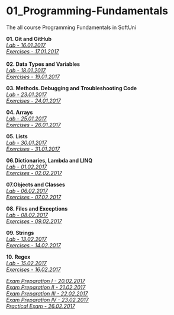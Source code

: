 # 01_Programming-Fundamentals
The all course Programming Fundamentals in SoftUni

<strong>01. Git and GitHub</strong></br>
<a href="https://github.com/HristoMachikov/01_Programming-Fundamentals/tree/master/01_Lab/01_Git_GitHub_Debugging_Searching"><em>Lab - 16.01.2017</em></a></br>
<a href="https://github.com/HristoMachikov/01_Programming-Fundamentals/tree/master/02_Exercises/01_Git_GitHub_Debugging_Searching"><em>Exercises - 17.01.2017</em></a></br>
</br>
<strong>02. Data Types and Variables</strong></br>
<a href="https://github.com/HristoMachikov/01_Programming-Fundamentals/tree/master/01_Lab/02_Data%20Types%20and%20Variables"><em>Lab - 18.01.2017</em></a></br>
<a href="https://github.com/HristoMachikov/01_Programming-Fundamentals/tree/master/02_Exercises/02_Data%20Types%20and%20Variables"><em>Exercises - 19.01.2017</em></a></br>

<strong>03. Methods. Debugging and Troubleshooting Code</strong></br>
<a href="https://github.com/HristoMachikov/01_Programming-Fundamentals/tree/master/01_Lab/03_MethodsDebugTroubleshootCode"><em>Lab - 23.01.2017</em></a></br>
<a href="https://github.com/HristoMachikov/01_Programming-Fundamentals/tree/master/02_Exercises/03_MethodsDebugTroubleshootCod"><em>Exercises - 24.01.2017</em></a></br>

<strong>04. Arrays</strong></br>
<a href="https://github.com/HristoMachikov/01_Programming-Fundamentals/tree/master/01_Lab/04_Arrays"><em>Lab - 25.01.2017</em></a></br>
<a href="https://github.com/HristoMachikov/01_Programming-Fundamentals/tree/master/02_Exercises/04_Arrays"><em>Exercises - 26.01.2017</em></a></br>

<strong>05. Lists</strong></br>
<a href="https://github.com/HristoMachikov/01_Programming-Fundamentals/tree/master/01_Lab/05_Lists"><em>Lab - 30.01.2017</em></a></br>
<a href="https://github.com/HristoMachikov/01_Programming-Fundamentals/tree/master/02_Exercises/05_Lists"><em>Exercises - 31.01.2017</em></a></br>

<strong>06.Dictionaries, Lambda and LINQ</strong></br>
<a href="https://github.com/HristoMachikov/01_Programming-Fundamentals/tree/master/01_Lab/06_Dictionaries%2C%20Lambda%20and%20LINQ"><em>Lab - 01.02.2017</em></a></br>
<a href="https://github.com/HristoMachikov/01_Programming-Fundamentals/tree/master/02_Exercises/06_Dictionaries%2C%20Lambda%20and%20LINQ"><em>Exercises - 02.02.2017</em></a></br>

<strong>07.Objects and Classes</strong></br>
<a href="https://github.com/HristoMachikov/01_Programming-Fundamentals/tree/master/01_Lab/07_Objects%20and%20Classes"><em>Lab - 06.02.2017</em></a></br>
<a href="https://github.com/HristoMachikov/01_Programming-Fundamentals/tree/master/02_Exercises/07_Objects%20and%20Classes"><em>Exercises - 07.02.2017</em></a></br>

<strong>08. Files and Exceptions</strong></br>
<a href="https://github.com/HristoMachikov/01_Programming-Fundamentals/tree/master/01_Lab/08_Files%20and%20Directories"><em>Lab - 08.02.2017</em></a></br>
<a href="https://github.com/HristoMachikov/01_Programming-Fundamentals/tree/master/02_Exercises/08_Files%2C%20Directories%20and%20Exceptions"><em>Exercises - 09.02.2017</em></a></br>

<strong>09. Strings</strong></br>
<a href="https://github.com/HristoMachikov/01_Programming-Fundamentals/tree/master/01_Lab/09_Strings"><em>Lab - 13.02.2017</em></a></br>
<a href="https://github.com/HristoMachikov/01_Programming-Fundamentals/tree/master/02_Exercises/09_Strings"><em>Exercises - 14.02.2017</em></a></br>

<strong>10. Regex</strong></br>
<a href="https://github.com/HristoMachikov/01_Programming-Fundamentals/tree/master/01_Lab/10_RegEx"><em>Lab - 15.02.2017</em></a></br>
<a href="https://github.com/HristoMachikov/01_Programming-Fundamentals/tree/master/02_Exercises/10_RegEx"><em>Exercises - 16.02.2017</em></a></br>

<a href="https://github.com/HristoMachikov/01_Programming-Fundamentals/tree/master/03_Exam/I_ExamPreparation"><em>Exam Preparation I - 20.02.2017</em></a></br>
<a href="https://github.com/HristoMachikov/01_Programming-Fundamentals/tree/master/03_Exam/II_ExamPreparation"><em>Exam Preparation II - 21.02.2017</em></a></br>
<a href="https://github.com/HristoMachikov/01_Programming-Fundamentals/tree/master/03_Exam/III_ExamPreparation"><em>Exam Preparation III - 22.02.2017</em></a></br>
<a href="https://github.com/HristoMachikov/01_Programming-Fundamentals/tree/master/03_Exam/IV_ExamPreparation"><em>Exam Preparation IV - 23.02.2017</em></a></br>
<a href="https://github.com/HristoMachikov/01_Programming-Fundamentals/tree/master/03_Exam/Practical%D0%95xam"><em>Practical Exam - 26.02.2017</em></a></br>

